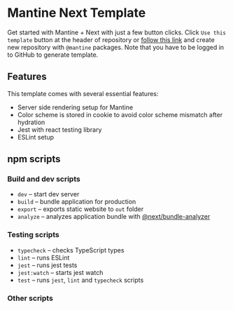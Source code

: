 # Mantine Next Template

Get started with Mantine + Next with just a few button clicks.
Click `Use this template` button at the header of repository or [follow this link](https://github.com/HoHieuLuc/mantine-next-template/generate) and
create new repository with `@mantine` packages. Note that you have to be logged in to GitHub to generate template.

## Features

This template comes with several essential features:

- Server side rendering setup for Mantine
- Color scheme is stored in cookie to avoid color scheme mismatch after hydration
- Jest with react testing library
- ESLint setup

## npm scripts

### Build and dev scripts

- `dev` – start dev server
- `build` – bundle application for production
- `export` – exports static website to `out` folder
- `analyze` – analyzes application bundle with [@next/bundle-analyzer](https://www.npmjs.com/package/@next/bundle-analyzer)

### Testing scripts

- `typecheck` – checks TypeScript types
- `lint` – runs ESLint
- `jest` – runs jest tests
- `jest:watch` – starts jest watch
- `test` – runs `jest`, `lint` and `typecheck` scripts

### Other scripts
